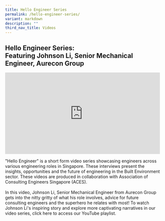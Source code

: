```yaml
---
title: Hello Engineer Series
permalink: /hello-engineer-series/
variant: markdown
description: ""
third_nav_title: Videos
---
```

<h2>Hello Engineer Series: <br>Featuring Johnson Li, Senior Mechanical Engineer, Aurecon Group</h2>
<div style="position:relative; width:100%; height:0; padding-bottom:52.66%;">
    <iframe style="position:absolute; top:0; left:0; width:100%; height:100%;" allowfullscreen="true" frameborder="0" src="https://www.youtube.com/embed/A5IWa6jcXsc?si=JQgxOY4xH61PFuQ7"></iframe>
</div>

<p>"Hello Engineer" is a short form video series showcasing engineers across
various engineering roles in Singapore. These interviews present the insights,
opportunities and the future of engineering in the Built Environment sector.
These videos are produced in collaboration with Association of Consulting
Engineers Singapore (ACES).
<br>
<br>In this video, Johnson Li, Senior Mechanical Engineer from Aurecon Group
gets into the nitty gritty of what his role involves, advice for future
consulting engineers and the superhero he relates with most! To watch Johnson
Li's inspiring story and explore more captivating narratives in our video
series, click here to access our YouTube playlist.</p>